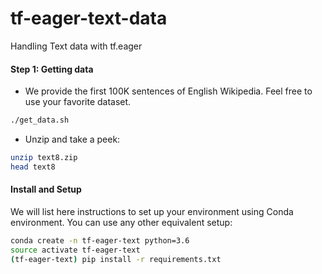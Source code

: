# tf-eager-text-data
Handling Text data with tf.eager


#### Step 1: Getting data
* We provide the first 100K sentences of English Wikipedia. Feel free to use your favorite dataset.
```bash
./get_data.sh
```

* Unzip and take a peek:
```bash
unzip text8.zip
head text8
```


#### Install and Setup
We will list here instructions to set up your environment using Conda environment. You can use any other equivalent setup:
```bash
conda create -n tf-eager-text python=3.6
source activate tf-eager-text
(tf-eager-text) pip install -r requirements.txt
```